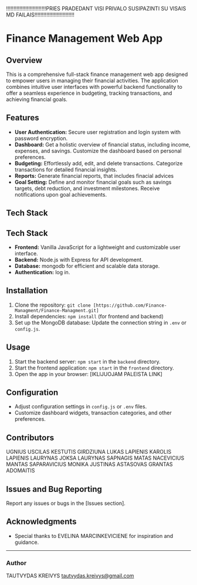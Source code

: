 <!-- @format -->
!!!!!!!!!!!!!!!!!!!!!!!!!!!PRIES PRADEDANT VISI PRIVALO SUSIPAZINTI SU VISAIS MD FAILAIS!!!!!!!!!!!!!!!!!!!!!!!!!!!
# Finance Management Web App

## Overview

This is a comprehensive full-stack finance management web app designed to empower users in managing their financial activities. The application combines intuitive user interfaces with powerful backend functionality to offer a seamless experience in budgeting, tracking transactions, and achieving financial goals.

## Features

- **User Authentication:** Secure user registration and login system with password encryption.
- **Dashboard:** Get a holistic overview of financial status, including income, expenses, and savings. Customize the dashboard based on personal preferences.
- **Budgeting:** Effortlessly add, edit, and delete transactions. Categorize transactions for detailed financial insights.
- **Reports:** Generate financial reports, that includes finacial advices
- **Goal Setting:** Define and monitor financial goals such as savings targets, debt reduction, and investment milestones. Receive notifications upon goal achievements.

## Tech Stack

## Tech Stack

- **Frontend:** Vanilla JavaScript for a lightweight and customizable user interface.
- **Backend:** Node.js with Express for API development.
- **Database:** mongodb for efficient and scalable data storage.
- **Authentication:** log in.

## Installation

1. Clone the repository: `git clone [https://github.com/Finance-Managment/Finance-Managment.git]`
2. Install dependencies: `npm install` (for frontend and backend)
3. Set up the MongoDB database: Update the connection string in `.env` or `config.js`.

## Usage

1. Start the backend server: `npm start` in the `backend` directory.
2. Start the frontend application: `npm start` in the `frontend` directory.
3. Open the app in your browser: [IKLIJUOJAM PALEISTA LINK]

## Configuration

- Adjust configuration settings in `config.js` or `.env` files.
- Customize dashboard widgets, transaction categories, and other preferences.

## Contributors

UGNIUS USCILAS
KESTUTIS GIRDZIUNA
LUKAS LAPIENIS
KAROLIS LAPIENIS
LAURYNAS JOKSA
LAURYNAS SAPNAGIS
MATAS NACEVICIUS
MANTAS SAPARAVICIUS
MONIKA
JUSTINAS ASTASOVAS
GRANTAS ADOMAITIS

## Issues and Bug Reporting

Report any issues or bugs in the [Issues section].

## Acknowledgments

- Special thanks to EVELINA MARCINKEVICIENE for inspiration and guidance.

---

### Author

TAUTVYDAS KREIVYS
tautvydas.kreivys@gmail.com
